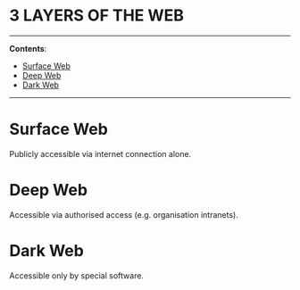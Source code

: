 <h1>3 LAYERS OF THE WEB</h1>

---

**Contents**:

- [Surface Web](#surface-web)
- [Deep Web](#deep-web)
- [Dark Web](#dark-web)

---

# Surface Web
Publicly accessible via internet connection alone.

# Deep Web
Accessible via authorised access (e.g. organisation intranets).

# Dark Web
Accessible only by special software.